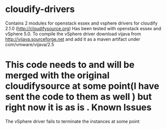 cloudify-drivers
================
Contains 2 modules for openstack essex and vsphere drivers for
cloudify 2.1.0 (http://cloudifysource.org)
Has been tested with openstack essex and vSphere 5.0.
To compile the vSphere driver download vijava from http://vijava.sourceforge.net and
add it as a maven artifact under com/vmware/vijava/2.5

This code needs to and will be merged with the original cloudifysource at some point(I have sent the code
to them as well ) but right now it is as is .
Known Issues
============
The vSphere driver fails to terminate the instances at some point


